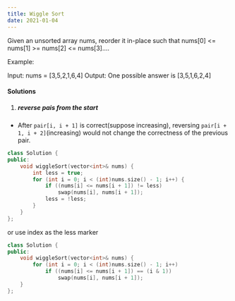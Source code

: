```yaml
---
title: Wiggle Sort
date: 2021-01-04
---
```

Given an unsorted array nums, reorder it in-place such that nums[0] <= nums[1] >= nums[2] <= nums[3]....

Example:

Input: nums = [3,5,2,1,6,4]
Output: One possible answer is [3,5,1,6,2,4]

#### Solutions


1. ##### reverse pais from the start

- After `pair[i, i + 1]` is correct(suppose increasing), reversing `pair[i + 1, i + 2]`(increasing) would not change the correctness of the previous pair.

```cpp
class Solution {
public:
    void wiggleSort(vector<int>& nums) {
        int less = true;
        for (int i = 0; i < (int)nums.size() - 1; i++) {
            if ((nums[i] <= nums[i + 1]) != less)
                swap(nums[i], nums[i + 1]);
            less = !less;
        }
    }
};
```

or use index as the less marker

```cpp
class Solution {
public:
    void wiggleSort(vector<int>& nums) {
        for (int i = 0; i < (int)nums.size() - 1; i++)
            if ((nums[i] <= nums[i + 1]) == (i & 1))
                swap(nums[i], nums[i + 1]);
    }
};

```